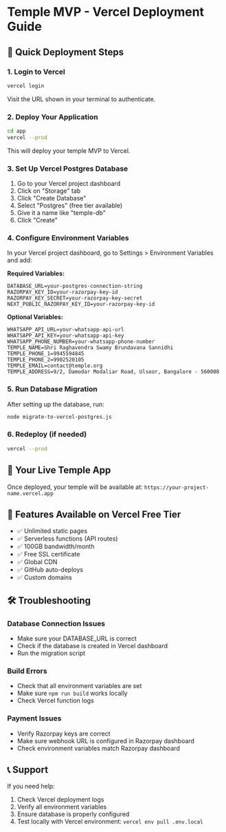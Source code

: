 # Temple MVP - Vercel Deployment Guide

## 🚀 Quick Deployment Steps

### 1. Login to Vercel
```bash
vercel login
```
Visit the URL shown in your terminal to authenticate.

### 2. Deploy Your Application
```bash
cd app
vercel --prod
```
This will deploy your temple MVP to Vercel.

### 3. Set Up Vercel Postgres Database
1. Go to your Vercel project dashboard
2. Click on "Storage" tab
3. Click "Create Database"
4. Select "Postgres" (free tier available)
5. Give it a name like "temple-db"
6. Click "Create"

### 4. Configure Environment Variables
In your Vercel project dashboard, go to Settings > Environment Variables and add:

**Required Variables:**
```
DATABASE_URL=your-postgres-connection-string
RAZORPAY_KEY_ID=your-razorpay-key-id
RAZORPAY_KEY_SECRET=your-razorpay-key-secret
NEXT_PUBLIC_RAZORPAY_KEY_ID=your-razorpay-key-id
```

**Optional Variables:**
```
WHATSAPP_API_URL=your-whatsapp-api-url
WHATSAPP_API_KEY=your-whatsapp-api-key
WHATSAPP_PHONE_NUMBER=your-whatsapp-phone-number
TEMPLE_NAME=Shri Raghavendra Swamy Brundavana Sannidhi
TEMPLE_PHONE_1=9945594845
TEMPLE_PHONE_2=9902520105
TEMPLE_EMAIL=contact@temple.org
TEMPLE_ADDRESS=9/2, Damodar Modaliar Road, Ulsoor, Bangalore - 560008
```

### 5. Run Database Migration
After setting up the database, run:
```bash
node migrate-to-vercel-postgres.js
```

### 6. Redeploy (if needed)
```bash
vercel --prod
```

## 📱 Your Live Temple App
Once deployed, your temple will be available at:
`https://your-project-name.vercel.app`

## 🔧 Features Available on Vercel Free Tier
- ✅ Unlimited static pages
- ✅ Serverless functions (API routes)
- ✅ 100GB bandwidth/month
- ✅ Free SSL certificate
- ✅ Global CDN
- ✅ GitHub auto-deploys
- ✅ Custom domains

## 🛠 Troubleshooting

### Database Connection Issues
- Make sure your DATABASE_URL is correct
- Check if the database is created in Vercel dashboard
- Run the migration script

### Build Errors
- Check that all environment variables are set
- Make sure `npm run build` works locally
- Check Vercel function logs

### Payment Issues
- Verify Razorpay keys are correct
- Make sure webhook URL is configured in Razorpay dashboard
- Check environment variables match Razorpay dashboard

## 📞 Support
If you need help:
1. Check Vercel deployment logs
2. Verify all environment variables
3. Ensure database is properly configured
4. Test locally with Vercel environment: `vercel env pull .env.local`